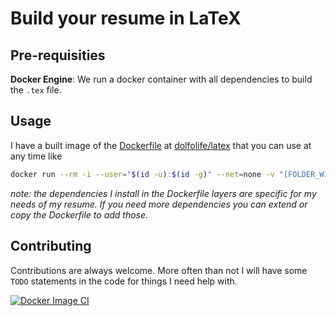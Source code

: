 # Build your resume in LaTeX

## Pre-requisities

**Docker Engine**: We run a docker container with all dependencies to build the `.tex` file.

## Usage

I have a built image of the [Dockerfile](./Dockerfile) at [dolfolife/latex](https://hub.docker.com/r/dolfolife/latex) that you can use at any time like

```sh
docker run --rm -i --user="$(id -u):$(id -g)" --net=none -v "[FOLDER_WITH_THE_TEX_FILE]":/resume dolfolife/latex:0.0.2 /bin/sh -c "pdflatex file.tex & pdflatex file.text"
```

_note: the dependencies I install in the Dockerfile layers are specific for my needs of my resume. If you need more dependencies you can extend or copy the Dockerfile to add those._

## Contributing

Contributions are always welcome. More often than not I will have some `TODO` statements in the code for things I need help with.

[![Docker Image CI](https://github.com/dolfolife/dolfolife/actions/workflows/docker-image.yml/badge.svg)](https://github.com/dolfolife/dolfolife/actions/workflows/docker-image.yml)
